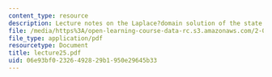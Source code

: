 ```yaml
---
content_type: resource
description: Lecture notes on the Laplace?domain solution of the state equations.
file: /media/https%3A/open-learning-course-data-rc.s3.amazonaws.com/2-004-systems-modeling-and-control-ii-fall-2007/06e93bf02326492829b1950e29645b33_lecture25.pdf
file_type: application/pdf
resourcetype: Document
title: lecture25.pdf
uid: 06e93bf0-2326-4928-29b1-950e29645b33
---
```

